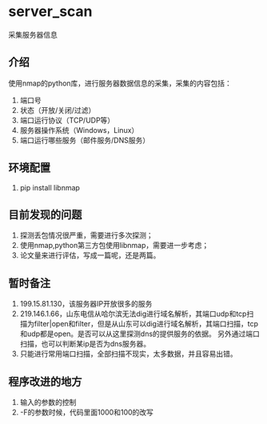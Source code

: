 # server_scan
采集服务器信息

## 介绍
使用nmap的python库，进行服务器数据信息的采集，采集的内容包括：

1. 端口号
2. 状态（开放/关闭/过滤）
3. 端口运行协议（TCP/UDP等）
4. 服务器操作系统（Windows，Linux）
5. 端口运行哪些服务（邮件服务/DNS服务）


## 环境配置

1. pip install libnmap


## 目前发现的问题

1. 探测丢包情况很严重，需要进行多次探测；
2. 使用nmap,python第三方包使用libnmap，需要进一步考虑；
3. 论文量来进行评估，写成一篇呢，还是两篇。

## 暂时备注
1. 199.15.81.130，该服务器IP开放很多的服务
2. 219.146.1.66，山东电信从哈尔滨无法dig进行域名解析，其端口udp和tcp扫描为filter|open和filter，但是从山东可以dig进行域名解析，其端口扫描，tcp和udp都是open。是否可以从这里探测dns的提供服务的依据。
另外通过端口扫描，也可以判断某ip是否为dns服务器。
3. 只能进行常用端口扫描，全部扫描不现实，太多数据，并且容易出错。

## 程序改进的地方
1. 输入的参数的控制
2. -F的参数时候，代码里面1000和100的改写
